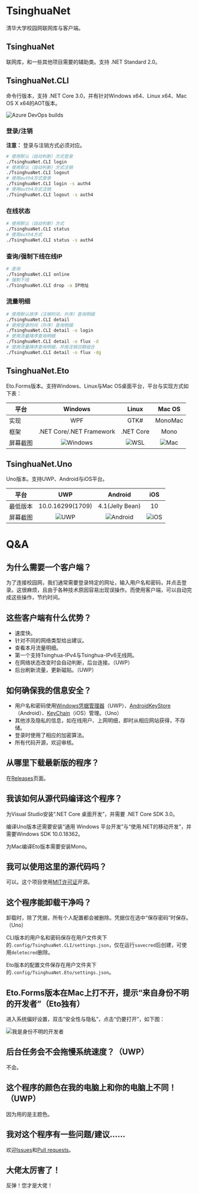 # TsinghuaNet
清华大学校园网联网库与客户端。

## TsinghuaNet
联网库，和一些其他项目需要的辅助类。支持 .NET Standard 2.0。

## TsinghuaNet.CLI
命令行版本，支持 .NET Core 3.0，并有针对Windows x64、Linux x64、Mac OS X x64的AOT版本。

![Azure DevOps builds](https://dev.azure.com/Strawberry-VS/TsinghuaNet/_build?definitionId=2)
### 登录/注销
**注意：** 登录与注销方式必须对应。
``` bash
# 使用默认（自动判断）方式登录
./TsinghuaNet.CLI login
# 使用默认（自动判断）方式注销
./TsinghuaNet.CLI logout
# 使用auth4方式登录
./TsinghuaNet.CLI login -s auth4
# 使用auth4方式注销
./TsinghuaNet.CLI logout -s auth4
```
### 在线状态
``` bash
# 使用默认（自动判断）方式
./TsinghuaNet.CLI status
# 使用auth4方式
./TsinghuaNet.CLI status -s auth4
```
### 查询/强制下线在线IP
``` bash
# 查询
./TsinghuaNet.CLI online
# 强制下线
./TsinghuaNet.CLI drop -a IP地址
```
### 流量明细
``` bash
# 使用默认排序（注销时间，升序）查询明细
./TsinghuaNet.CLI detail
# 使用登录时间（升序）查询明细
./TsinghuaNet.CLI detail -o login
# 使用流量降序查询明细
./TsinghuaNet.CLI detail -o flux -d
# 使用流量降序查询明细，并按注销日期组合
./TsinghuaNet.CLI detail -o flux -dg
```

## TsinghuaNet.Eto
Eto.Forms版本。支持Windows、Linux与Mac OS桌面平台，平台与实现方式如下表：

|平台|Windows|Linux|Mac OS|
|-|:-:|:-:|:-:|
|实现|WPF|GTK#|MonoMac|
|框架|.NET Core/.NET Framework|.NET Core|Mono|
|屏幕截图|![Windows](./Screenshots/Eto.Windows.png)|![WSL](./Screenshots/Eto.WSL.png)|![Mac](./Screenshots/Eto.Mac.png)|

## TsinghuaNet.Uno
Uno版本。支持UWP、Android与iOS平台。

|平台|UWP|Android|iOS|
|-|:-:|:-:|:-:|
|最低版本|10.0.16299(1709)|4.1(Jelly Bean)|10|
|屏幕截图|![UWP](./Screenshots/Uno.UWP.png)|![Android](./Screenshots/Uno.Android.png)|![iOS](./Screenshots/Uno.iOS.png)|

# Q&A
## 为什么需要一个客户端？
为了连接校园网，我们通常需要登录特定的网址，输入用户名和密码，并点击登录。这很麻烦，且由于各种技术原因容易出现误操作。而使用客户端，可以自动完成这些操作，节约时间。
## 这些客户端有什么优势？
* 速度快。
* 针对不同的网络类型给出建议。
* 查看本月流量明细。
* 第一个支持Tsinghua-IPv4与Tsinghua-IPv6无线网。
* 在网络状态改变时会自动判断，后台连接。（UWP）
* 后台刷新流量，更新磁贴。（UWP）
## 如何确保我的信息安全？
* 用户名和密码使用[Windows凭据管理器](https://support.microsoft.com/zh-cn/help/4026814/windows-accessing-credential-manager)（UWP）、[AndroidKeyStore](https://developer.android.com/reference/java/security/KeyStore)（Android）、[KeyChain](https://developer.apple.com/documentation/security/certificate_key_and_trust_services/keys/storing_keys_in_the_keychain)（iOS）管理。（Uno）
* 其他涉及隐私的信息，如在线用户、上网明细，即时从相应网站获得，不存储。
* 登录时使用了相应的加密算法。
* 所有代码开源，欢迎审核。
## 从哪里下载最新版的程序？
在[Releases](https://github.com/Berrysoft/TsinghuaNet/releases)页面。
## 我该如何从源代码编译这个程序？
为Visual Studio安装“.NET Core 桌面开发”，并需要 .NET Core SDK 3.0。

编译Uno版本还需要安装“通用 Windows 平台开发”与“使用.NET的移动开发”，并需要Windows SDK 10.0.18362。

为Mac编译Eto版本需要安装Mono。
## 我可以使用这里的源代码吗？
可以。这个项目使用[MIT许可证](./LICENSE)开源。
## 这个程序能卸载干净吗？
卸载时，除了凭据，所有个人配置都会被删除。凭据仅在选中“保存密码”时保存。（Uno）

CLI版本的用户名和密码保存在用户文件夹下的`.config/TsinghuaNet.CLI/settings.json`，仅在运行`savecred`后创建，可使用`deletecred`删除。

Eto版本的配置文件保存在用户文件夹下的`.config/TsinghuaNet.Eto/settings.json`。
## Eto.Forms版本在Mac上打不开，提示“来自身份不明的开发者”（Eto独有）
进入系统偏好设置，双击“安全性与隐私”，点击“仍要打开”，如下图：

![我是身份不明的开发者](./Screenshots/Eto.MacSecurity.png)
## 后台任务会不会拖慢系统速度？（UWP）
不会。
## 这个程序的颜色在我的电脑上和你的电脑上不同！（UWP）
因为用的是主题色。
## 我对这个程序有一些问题/建议……
欢迎[Issues](https://github.com/Berrysoft/TsinghuaNet/issues)和[Pull requests](https://github.com/Berrysoft/TsinghuaNet/pulls)。
## 大佬太厉害了！
反弹！您才是大佬！
